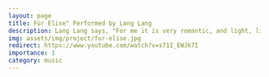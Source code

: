 ```yaml
---
layout: page
title: Für Elise" Performed by Lang Lang
description: Lang Lang says, "For me it is very romantic, and light, like a feather. It has to come from nowhere and it has to touch people. It can’t just be treated as background music. I’ve tried to play the piece as the masterpiece that it is, and I hope that children who begin learning 'Für Elise' will treat it the same way."
img: assets/img/project/fur-elise.jpg
redirect: https://www.youtube.com/watch?v=s71I_EWJk7I
importance: 1
category: music
---
```

